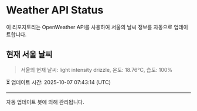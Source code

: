 
# Weather API Status

이 리포지토리는 OpenWeather API를 사용하여 서울의 날씨 정보를 자동으로 업데이트합니다.

## 현재 서울 날씨
> 서울의 현재 날씨: light intensity drizzle, 온도: 18.76°C, 습도: 100%

⏳ 업데이트 시간: 2025-10-07 07:43:14 (UTC)

---
자동 업데이트 봇에 의해 관리됩니다.
